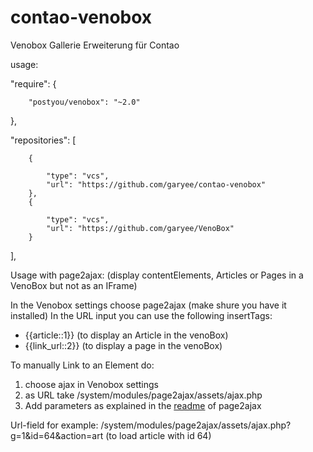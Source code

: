 contao-venobox
=====================
Venobox Gallerie Erweiterung für Contao

usage:

"require": {

        "postyou/venobox": "~2.0"
},


"repositories": [

        {
        
            "type": "vcs",
            "url": "https://github.com/garyee/contao-venobox"
        },
        {
        
            "type": "vcs",
            "url": "https://github.com/garyee/VenoBox"
        }
        
],
   
Usage with page2ajax: (display contentElements, Articles or Pages in a VenoBox but not as an IFrame)

In the Venobox settings choose page2ajax (make shure you have it installed)
In the URL input you can use the following insertTags:
 - {{article::1}} (to display an Article in the venoBox)
 - {{link_url::2}} (to display a page in the venoBox)
 
To manually Link to an Element do:

1. choose ajax in Venobox settings
2. as URL take  /system/modules/page2ajax/assets/ajax.php
3. Add parameters as explained in the [readme](https://github.com/garyee/contao-page2ajax/blob/master/README.md) of page2ajax

Url-field for example: /system/modules/page2ajax/assets/ajax.php?g=1&id=64&action=art (to load article with id 64)
